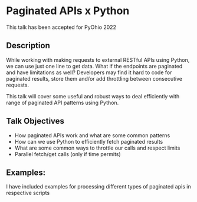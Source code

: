 # Paginated APIs x Python
This talk has been accepted for PyOhio 2022

## Description
While working with making requests to external RESTful APIs using Python, we can use just one line to get data. What if the endpoints are paginated and have limitations as well? Developers may find it hard to code for paginated results, store them and/or add throttling between consecutive requests. 

This talk will cover some useful and robust ways to deal efficiently with range of paginated API patterns using Python.

## Talk Objectives
- How paginated APIs work and what are some common patterns
- How can we use Python to efficiently fetch paginated results 
- What are some common ways to throttle our calls and respect limits
- Parallel fetch/get calls (only if time permits)

## Examples:
I have included examples for processing different types of paginated apis in respective scripts